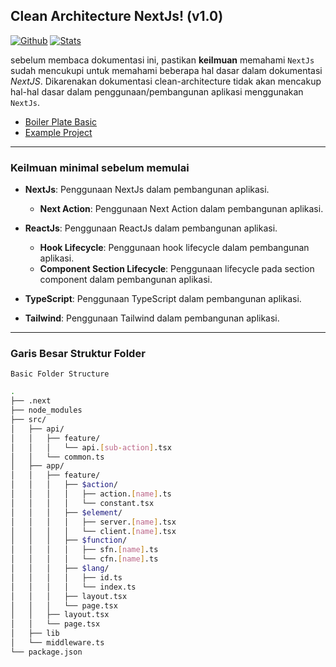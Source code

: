 
## Clean Architecture NextJs! (v1.0)

[![Github](assets/images/github-mark.png)](https://github.com/zonblade/nextjs-clean-architecture)
[![Stats](https://img.shields.io/github/contributors/zonblade/nextjs-clean-architecture)](https://github.com/zonblade/nextjs-clean-architecture/graphs/contributors)

sebelum membaca dokumentasi ini, pastikan **keilmuan** memahami `NextJs` sudah
mencukupi untuk memahami beberapa hal dasar dalam dokumentasi *NextJS*. Dikarenakan
dokumentasi clean-architecture tidak akan mencakup hal-hal dasar dalam penggunaan/pembangunan
aplikasi menggunakan `NextJs`.

- [Boiler Plate Basic](#a)
- [Example Project](#a)
___

### Keilmuan minimal sebelum memulai

- **NextJs**: Penggunaan NextJs dalam pembangunan aplikasi.
    - **Next Action**: Penggunaan Next Action dalam pembangunan aplikasi.

- **ReactJs**: Penggunaan ReactJs dalam pembangunan aplikasi.
    - **Hook Lifecycle**: Penggunaan hook lifecycle dalam pembangunan aplikasi.
    - **Component Section Lifecycle**: Penggunaan lifecycle pada section component dalam pembangunan aplikasi. 
- **TypeScript**: Penggunaan TypeScript dalam pembangunan aplikasi.
- **Tailwind**: Penggunaan Tailwind dalam pembangunan aplikasi.

___
### Garis Besar Struktur Folder

`Basic Folder Structure`
```sh
.
├── .next
├── node_modules
├── src/
│   ├── api/
│   │   ├── feature/
│   │   │   └── api.[sub-action].tsx
│   │   └── common.ts
│   ├── app/
│   │   ├── feature/
│   │   │   ├── $action/
│   │   │   │   ├── action.[name].ts
│   │   │   │   └── constant.tsx
│   │   │   ├── $element/
│   │   │   │   ├── server.[name].tsx
│   │   │   │   └── client.[name].tsx
│   │   │   ├── $function/
│   │   │   │   ├── sfn.[name].ts
│   │   │   │   └── cfn.[name].ts
│   │   │   ├── $lang/
│   │   │   │   ├── id.ts
│   │   │   │   └── index.ts
│   │   │   ├── layout.tsx
│   │   │   └── page.tsx
│   │   ├── layout.tsx
│   │   └── page.tsx
│   ├── lib
│   └── middleware.ts
└── package.json
```